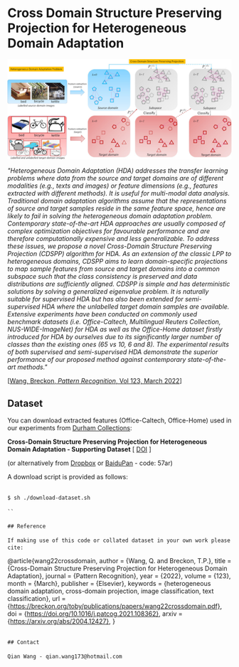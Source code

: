 # **Cross Domain Structure Preserving Projection for Heterogeneous Domain Adaptation**

![CDSPP-HDA](img.jpg)

_"Heterogeneous Domain Adaptation (HDA) addresses the transfer learning problems where data from the source and target domains are of different modalities (e.g., texts and images) or feature dimensions (e.g., features extracted with different methods). It is useful for multi-modal data analysis. Traditional domain adaptation algorithms assume that the representations of source and target samples reside in the same feature space, hence are likely to fail in solving the heterogeneous domain adaptation problem. Contemporary state-of-the-art HDA approaches are usually composed of complex optimization objectives for favourable performance and are therefore computationally expensive and less generalizable. To address these issues, we propose a novel Cross-Domain Structure Preserving Projection (CDSPP) algorithm for HDA. As an extension of the classic LPP to heterogeneous domains, CDSPP aims to learn domain-specific projections to map sample features from source and target domains into a common subspace such that the class consistency is preserved and data distributions are sufficiently aligned. CDSPP is simple and has deterministic solutions by solving a generalized eigenvalue problem. It is naturally suitable for supervised HDA but has also been extended for semi-supervised HDA where the unlabelled target domain samples are available. Extensive experiments have been conducted on commonly used benchmark datasets (i.e. Office-Caltech, Multilingual Reuters Collection, NUS-WIDE-ImageNet) for HDA as well as the Office-Home dataset firstly introduced for HDA by ourselves due to its significantly larger number of classes than the existing ones (65 vs 10, 6 and 8). The experimental results of both supervised and semi-supervised HDA demonstrate the superior performance of our proposed method against contemporary state-of-the-art methods."_

[[Wang, Breckon, _Pattern Recognition_, Vol 123, March 2022](https://breckon.org/toby/publications/papers/wang22crossdomain.pdf)]

## Dataset

You can download extracted features (Office-Caltech, Office-Home) used in our experiments from [Durham Collections](https://collections.durham.ac.uk):

**Cross-Domain Structure Preserving Projection for Heterogeneous Domain Adaptation - Supporting Dataset**
[ [DOI](http://doi.org/10.15128/r2jw827b67n) ]

(or alternatively from  [Dropbox](https://www.dropbox.com/sh/293h2sij1oirn3y/AAD_J8ZReGHglzw84RSs6sb8a?dl=0) or [BaiduPan](https://pan.baidu.com/s/1tLfPuOj8745bme4omzAcNg) - code: 57ar)

A download script is provided as follows:

```

$ sh ./download-dataset.sh 

``

## Reference

If making use of this code or collated dataset in your own work please cite:

```
@article{wang22crossdomain,
 author = {Wang, Q. and Breckon, T.P.},
 title = {Cross-Domain Structure Preserving Projection for Heterogeneous Domain Adaptation},
 journal = {Pattern Recognition},
 year = {2022},
 volume = {123},
 month = {March},
 publisher = {Elsevier},
 keywords = {heterogeneous domain adaptation, cross-domain projection, image classification, text classification},
 url = {https://breckon.org/toby/publications/papers/wang22crossdomain.pdf},
 doi = {https://doi.org/10.1016/j.patcog.2021.108362},
 arxiv = {https://arxiv.org/abs/2004.12427},
}

```

## Contact

Qian Wang - qian.wang173@hotmail.com
